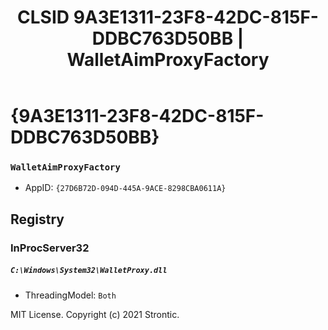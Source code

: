 ﻿---
title: "CLSID 9A3E1311-23F8-42DC-815F-DDBC763D50BB | WalletAimProxyFactory"
excerpt: What is COM-Object CLSID 9A3E1311-23F8-42DC-815F-DDBC763D50BB?
---

# {9A3E1311-23F8-42DC-815F-DDBC763D50BB}

### `WalletAimProxyFactory`
* AppID: `{27D6B72D-094D-445A-9ACE-8298CBA0611A}`

## Registry


### InProcServer32

##### `C:\Windows\System32\WalletProxy.dll`
* ThreadingModel: `Both`

MIT License. Copyright (c) 2021 Strontic.


